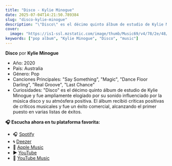 ```yaml
---
title: "Disco - Kylie Minogue"
date: 2025-07-04T14:21:50.789384
slug: "disco-kylie-minogue"
description: "\"Disco\" es el décimo quinto álbum de estudio de Kylie Minogue y fue ampliamente elogiado por su sonido influenciado por la música disco y su atmósfera positiva."
cover:
  image: "https://is1-ssl.mzstatic.com/image/thumb/Music69/v4/78/2e/48/782e48ac-38c3-8452-3c24-bef4aae2c4fc/190295973322.jpg/500x500bb.jpg"
keywords: ["pop album", "Kylie Minogue", "Disco", "music"]
---
```


**Disco** por **Kylie Minogue**
- Año: 2020
- País: Australia
- Género: Pop
- Canciones Principales: "Say Something", "Magic", "Dance Floor Darling", "Real Groove", "Last Chance"
- Curiosidades: "Disco" es el décimo quinto álbum de estudio de Kylie Minogue y fue ampliamente elogiado por su sonido influenciado por la música disco y su atmósfera positiva. El álbum recibió críticas positivas de críticos musicales y fue un éxito comercial, alcanzando el primer puesto en varias listas de éxitos.



**🎧 Escucha ahora en tu plataforma favorita:**

- 🎧 [Spotify](https://open.spotify.com/search/Disco%20Kylie%20Minogue)
- 🌀 [Deezer](https://www.deezer.com/search/Disco%20Kylie%20Minogue)
- 🍎 [Apple Music](https://music.apple.com/search?term=Disco%20Kylie%20Minogue)
- ▶️ [YouTube](https://www.youtube.com/results?search_query=Disco%20Kylie%20Minogue)
- 🎵 [YouTube Music](https://music.youtube.com/search?q=Disco%20Kylie%20Minogue)